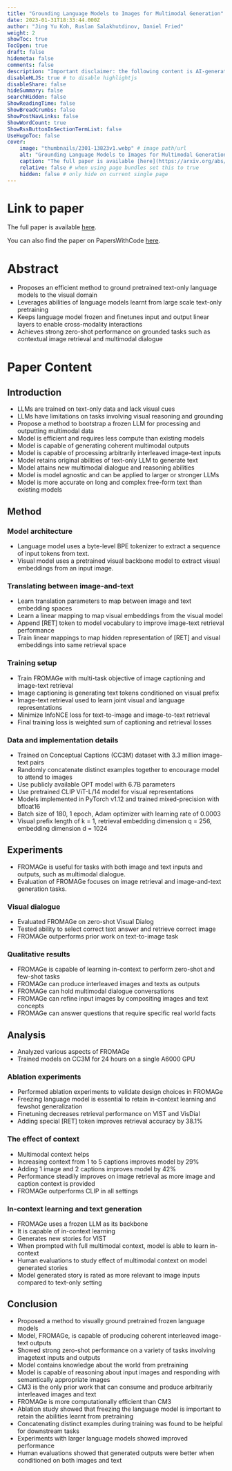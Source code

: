 ```yaml
---
title: "Grounding Language Models to Images for Multimodal Generation"
date: 2023-01-31T18:33:44.000Z
author: "Jing Yu Koh, Ruslan Salakhutdinov, Daniel Fried"
weight: 2
showToc: true
TocOpen: true
draft: false
hidemeta: false
comments: false
description: "Important disclaimer: the following content is AI-generated, please make sure to fact check the presented information by reading the full paper."
disableHLJS: true # to disable highlightjs
disableShare: false
hideSummary: false
searchHidden: false
ShowReadingTime: false
ShowBreadCrumbs: false
ShowPostNavLinks: false
ShowWordCount: true
ShowRssButtonInSectionTermList: false
UseHugoToc: false
cover:
    image: "thumbnails/2301-13823v1.webp" # image path/url
    alt: "Grounding Language Models to Images for Multimodal Generation" # alt text
    caption: "The full paper is available [here](https://arxiv.org/abs/2301.13823)." # display caption under cover
    relative: false # when using page bundles set this to true
    hidden: false # only hide on current single page
---
```


# Link to paper
The full paper is available [here](https://arxiv.org/abs/2301.13823).

You can also find the paper on PapersWithCode [here](https://paperswithcode.com/paper/grounding-language-models-to-images-for).

# Abstract
- Proposes an efficient method to ground pretrained text-only language models to the visual domain
- Leverages abilities of language models learnt from large scale text-only pretraining
- Keeps language model frozen and finetunes input and output linear layers to enable cross-modality interactions
- Achieves strong zero-shot performance on grounded tasks such as contextual image retrieval and multimodal dialogue

# Paper Content

## Introduction
- LLMs are trained on text-only data and lack visual cues
- LLMs have limitations on tasks involving visual reasoning and grounding
- Propose a method to bootstrap a frozen LLM for processing and outputting multimodal data
- Model is efficient and requires less compute than existing models
- Model is capable of generating coherent multimodal outputs
- Model is capable of processing arbitrarily interleaved image-text inputs
- Model retains original abilities of text-only LLM to generate text
- Model attains new multimodal dialogue and reasoning abilities
- Model is model agnostic and can be applied to larger or stronger LLMs
- Model is more accurate on long and complex free-form text than existing models

## Method

### Model architecture
- Language model uses a byte-level BPE tokenizer to extract a sequence of input tokens from text.
- Visual model uses a pretrained visual backbone model to extract visual embeddings from an input image.

### Translating between image-and-text
- Learn translation parameters to map between image and text embedding spaces
- Learn a linear mapping to map visual embeddings from the visual model
- Append [RET] token to model vocabulary to improve image-text retrieval performance
- Train linear mappings to map hidden representation of [RET] and visual embeddings into same retrieval space

### Training setup
- Train FROMAGe with multi-task objective of image captioning and image-text retrieval
- Image captioning is generating text tokens conditioned on visual prefix
- Image-text retrieval used to learn joint visual and language representations
- Minimize InfoNCE loss for text-to-image and image-to-text retrieval
- Final training loss is weighted sum of captioning and retrieval losses

### Data and implementation details
- Trained on Conceptual Captions (CC3M) dataset with 3.3 million image-text pairs
- Randomly concatenate distinct examples together to encourage model to attend to images
- Use publicly available OPT model with 6.7B parameters
- Use pretrained CLIP ViT-L/14 model for visual representations
- Models implemented in PyTorch v1.12 and trained mixed-precision with bfloat16
- Batch size of 180, 1 epoch, Adam optimizer with learning rate of 0.0003
- Visual prefix length of k = 1, retrieval embedding dimension q = 256, embedding dimension d = 1024

## Experiments
- FROMAGe is useful for tasks with both image and text inputs and outputs, such as multimodal dialogue.
- Evaluation of FROMAGe focuses on image retrieval and image-and-text generation tasks.

### Visual dialogue
- Evaluated FROMAGe on zero-shot Visual Dialog
- Tested ability to select correct text answer and retrieve correct image
- FROMAGe outperforms prior work on text-to-image task

### Qualitative results
- FROMAGe is capable of learning in-context to perform zero-shot and few-shot tasks
- FROMAGe can produce interleaved images and texts as outputs
- FROMAGe can hold multimodal dialogue conversations
- FROMAGe can refine input images by compositing images and text concepts
- FROMAGe can answer questions that require specific real world facts

## Analysis
- Analyzed various aspects of FROMAGe
- Trained models on CC3M for 24 hours on a single A6000 GPU

### Ablation experiments
- Performed ablation experiments to validate design choices in FROMAGe
- Freezing language model is essential to retain in-context learning and fewshot generalization
- Finetuning decreases retrieval performance on VIST and VisDial
- Adding special [RET] token improves retrieval accuracy by 38.1%

### The effect of context
- Multimodal context helps
- Increasing context from 1 to 5 captions improves model by 29%
- Adding 1 image and 2 captions improves model by 42%
- Performance steadily improves on image retrieval as more image and caption context is provided
- FROMAGe outperforms CLIP in all settings

### In-context learning and text generation
- FROMAGe uses a frozen LLM as its backbone
- It is capable of in-context learning
- Generates new stories for VIST
- When prompted with full multimodal context, model is able to learn in-context
- Human evaluations to study effect of multimodal context on model generated stories
- Model generated story is rated as more relevant to image inputs compared to text-only setting

## Conclusion
- Proposed a method to visually ground pretrained frozen language models
- Model, FROMAGe, is capable of producing coherent interleaved image-text outputs
- Showed strong zero-shot performance on a variety of tasks involving imagetext inputs and outputs
- Model contains knowledge about the world from pretraining
- Model is capable of reasoning about input images and responding with semantically appropriate images
- CM3 is the only prior work that can consume and produce arbitrarily interleaved images and text
- FROMAGe is more computationally efficient than CM3
- Ablation study showed that freezing the language model is important to retain the abilities learnt from pretraining
- Concatenating distinct examples during training was found to be helpful for downstream tasks
- Experiments with larger language models showed improved performance
- Human evaluations showed that generated outputs were better when conditioned on both images and text
